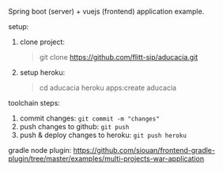 Spring boot (server) + vuejs (frontend) application example. 

setup:
1. clone project:
   > git clone https://github.com/flitt-sip/aducacia.git
   
2. setup heroku:
   > cd aducacia
   > heroku apps:create aducacia
   
toolchain steps:
1. commit changes:
    `git commit -m "changes"`
2. push changes to github:
   `git push`
3. push & deploy changes to heroku:
   `git push heroku`


gradle node plugin:
https://github.com/siouan/frontend-gradle-plugin/tree/master/examples/multi-projects-war-application
